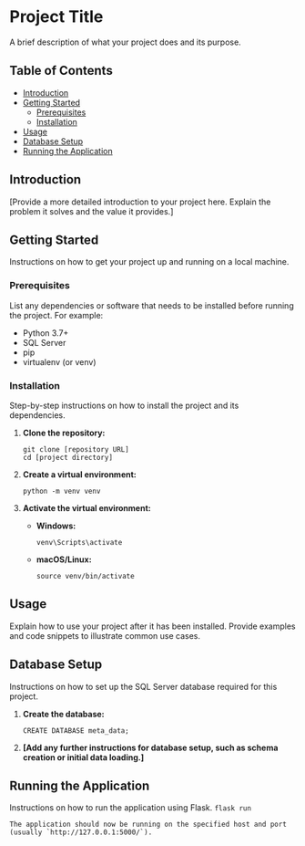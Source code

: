 # Project Title

A brief description of what your project does and its purpose.

## Table of Contents

- [Introduction](#introduction)
- [Getting Started](#getting-started)
    - [Prerequisites](#prerequisites)
    - [Installation](#installation)
- [Usage](#usage)
- [Database Setup](#database-setup)
- [Running the Application](#running-the-application)

## Introduction

[Provide a more detailed introduction to your project here. Explain the problem it solves and the value it provides.]

## Getting Started

Instructions on how to get your project up and running on a local machine.

### Prerequisites

List any dependencies or software that needs to be installed before running the project.  For example:

*   Python 3.7+
*   SQL Server
*   pip
*   virtualenv (or venv)

### Installation

Step-by-step instructions on how to install the project and its dependencies.

1.  **Clone the repository:**

    ```
    git clone [repository URL]
    cd [project directory]
    ```

2.  **Create a virtual environment:**

    ```
    python -m venv venv
    ```

3.  **Activate the virtual environment:**

    *   **Windows:**

        ```
        venv\Scripts\activate
        ```
    *   **macOS/Linux:**

        ```
        source venv/bin/activate
        ```

## Usage

Explain how to use your project after it has been installed. Provide examples and code snippets to illustrate common use cases.

## Database Setup

Instructions on how to set up the SQL Server database required for this project.

1.  **Create the database:**

    ```
    CREATE DATABASE meta_data;
    ```

2.  **[Add any further instructions for database setup, such as schema creation or initial data loading.]**

## Running the Application

Instructions on how to run the application using Flask.
    ```
    flask run
    ```

    The application should now be running on the specified host and port (usually `http://127.0.0.1:5000/`).

